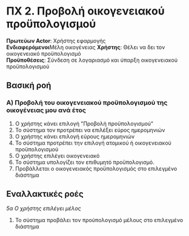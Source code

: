 # ΠΧ 2. Προβολή οικογενειακού προϋπολογισμού

**Πρωτεύων Actor**: Χρήστης εφαρμογής\
**Ενδιαφερόμενοι**Mέλη οικογένειας 
**Χρήστης**: Θέλει να δει τον οικογενειακό προϋπολογισμό\
**Προϋποθέσεις**: Σύνδεση σε λογαριασμό και ύπαρξη οικογενειακού προϋπολογισμού

## Βασική ροή

### Α) Προβολή του οικογενειακού προϋπολογισμού της οικογένειας μου ανά έτος

1. Ο χρήστης κάνει επιλογή "Προβολή προϋπολογισμού"
2. Το σύστημα τον προτρέπει να επιλέξει εύρος ημερομηνιών 
3. Ο χρήστης κάνει επιλογή εύρους ημερομηνιών 
4. Το σύστημα προτρέπει την επιλογή ατομικού ή οικογενειακού προϋπολογισμού
5. Ο χρήστης επιλέγει οικογενειακό  
6. Το σύστημα υπολογίζει τον επιθυμητό προϋπολογισμό.
7. Προβάλλεται ο οικογενειακός προϋπολογισμός στο επιλεγμένο διάστημα 

## Εναλλακτικές ροές

*5α Ο χρήστης επιλέγει μέλος*
1. Το σύστημα προβάλει τον προύπολογισμό μέλους στο επιλεγμένο διάστημα 


